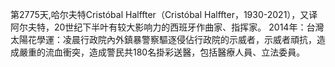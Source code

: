 第2775天,哈尔夫特Cristóbal Halffter（Cristóbal Halffter，1930-2021），又译阿尔夫特，20世纪下半叶有较大影响力的西班牙作曲家、指挥家。
2014年：台灣太陽花學運：凌晨行政院內外鎮暴警察驅逐侵佔行政院的示威者，示威者頑抗，造成嚴重的流血衝突，造成警民共180名掛彩送醫，包括醫療人員、立法委員。